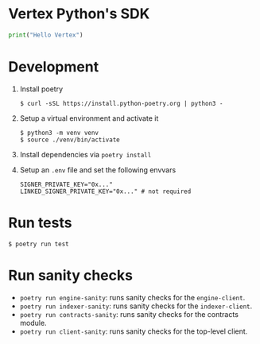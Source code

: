 # Vertex Python's SDK

```python
print("Hello Vertex")
```

# Development

1. Install poetry
   ```
   $ curl -sSL https://install.python-poetry.org | python3 -
   ```
2. Setup a virtual environment and activate it

   ```
   $ python3 -m venv venv
   $ source ./venv/bin/activate
   ```

3. Install dependencies via `poetry install`
4. Setup an `.env` file and set the following envvars

   ```shell
   SIGNER_PRIVATE_KEY="0x..."
   LINKED_SIGNER_PRIVATE_KEY="0x..." # not required
   ```

# Run tests

```
$ poetry run test
```

# Run sanity checks

- `poetry run engine-sanity`: runs sanity checks for the `engine-client`.
- `poetry run indexer-sanity`: runs sanity checks for the `indexer-client`.
- `poetry run contracts-sanity`: runs sanity checks for the contracts module.
- `poetry run client-sanity`: runs sanity checks for the top-level client.
